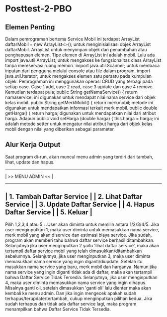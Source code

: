 # Posttest-2-PBO

## Elemen Penting
Dalam pemrograman bertema Service Mobil ini terdapat ArrayList<mobil> daftarMobil = new ArrayList<>(); untuk menginisialisasi objek ArrayList daftarMobil. ArrayList untuk menyimpan objek dan penambahan atau penghapusan elemen. Tipe elemen di ArrayList ini adalah mobil. Lalu ada import java.util.ArrayList; untuk mengakses ke fungsionalitas class ArrayList tanpa mereservasi ruang memori. import java.util.Scanner; untuk membaca inputan dari pengguna melalui console atau file dalam program. import java.util.Iterator; untuk mengakses elemen satu persatu pada kumpulan objek. Pemrograman ini menggunakan operasi CRUD yang terbagi pada setiap case. Case 1 add, case 2 read, case 3 update dan case 4 remove.
Kemudian terdapat pula;
    public String getNamaService() {
        return namaservice; 
ini digunakan untuk mendapat nilai nama service dari objek kelas mobil.
    public String getMerkMobil() {
        return merkmobil;
metode ini digunakan untuk mendapatkan informasi terkait merk mobil.
    public double getHarga() {
        return harga;
digunakan untuk mendapatkan nilai dari atribut harga. Adapun
    public void setHarga (double harga) {
        this.harga = harga;
ini adalah metode setter untuk mengatur nilai atribut harga dari objek kelas mobil dengan nilai yang diberikan sebagai parameter.


## Alur Kerja Output
Saat program di-run, akan muncul menu admin yang terdiri dari tambah, lihat, update dan hapus.
**********************************
|        >> MENU ADMIN <<        |
**********************************
|   1. Tambah Daftar Service     |
|   2. Lihat Daftar Service      |
|   3. Update Daftar Service     |
|   4. Hapus Daftar Service      |
|   5. Keluar                    |
----------------------------------
Pilih 1,2,3,4 atau 5 : .User akan diminta untuk memilih antara 1/2/3/4/5. Jika user menginputkan 1, maka user diminta untuk memasukkan nama service, merk mobil yang akan diservice dan estimasi biaya service. Jika sudah, program akan memberi tahu bahwa daftar service berhasil ditambahkan. Selanjutnya jika user menginputkan 2 yaitu 'lihat daftar service', maka akan tertampil daftar service mobil yang telah dimasukkan/ditambahkan sebelumnya. Selanjutnya, jika user menginputkan 3, maka user diminta memasukkan nama service yang ingin diganti/diupdate. Setelah itu masukkan nama service yang baru, merk mobil dan harganya. Namun jika nama service yang ingin diganti tidak ada di daftar, maka akan tertampil bahwa Daftar Service Tidak Tersedia. Selanjutnya, jika user menginputkan 4, maka user diminta memasukkan nama service yang ingin dihapus. Misalnya ganti oli, setelah dimasukkan 'ganti oli' lalu dienter maka akan kembali ke menu admin. Dan jika ingin mengecek apakah sudah terhapus/terupdate/tertambah, cukup menginputkan pilihan kedua. Jika sudah terhapus dan tidak ada daftar service lagi, maka program menampilkan bahwa Daftar Service Tidak Tersedia.
